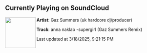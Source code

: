 ## Currently Playing on SoundCloud

[<img align="left" width="100" src="https://i1.sndcdn.com/artworks-Fz4vpWL3uzzXKlqy-KZ0Prg-t500x500.jpg">](https://soundcloud.com/sandsconnection/anna-naklab-supergirl-gaz-summers-remix?in=saxurn/sets/goth-cloth)

**Artist**: Gaz Summers (uk hardcore dj/producer) 

**Track**: anna naklab -supergirl (Gaz Summers Remix)

Last updated at 3/18/2025, 9:21:15 PM
